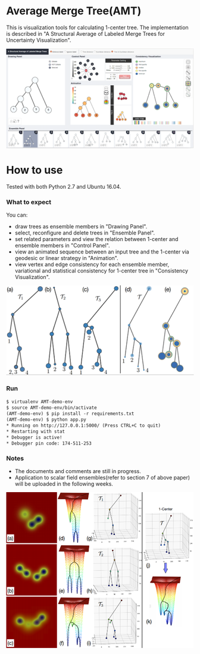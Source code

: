 # Average Merge Tree(AMT)

This is visualization tools for calculating 1-center tree. The implementation is described in "A Structural Average of Labeled Merge Trees for Uncertainty Visualization".

<center><img src="Interface.png" width="512"></center>

# How to use

Tested with both Python 2.7 and Ubuntu 16.04.

### What to expect

You can:
- draw trees as ensemble members in "Drawing Panel".
- select, reconfigure and delete trees in "Ensemble Panel".
- set related parameters and view the relation between 1-center and ensemble members in "Control Panel".
- view an animated sequence between an input tree and the 1-center via geodesic or linear strategy in "Animation".
- view vertex and edge consistency for each ensemble member, variational and statistical consistency for 1-center tree in "Consistency Visualization".
<center><img src="2.png" width="512"></center>

### Run
    $ virtualenv AMT-demo-env
    $ source AMT-demo-env/bin/activate
    (AMT-demo-env) $ pip install -r requirements.txt
    (AMT-demo-env) $ python app.py
    * Running on http://127.0.0.1:5000/ (Press CTRL+C to quit)
    * Restarting with stat
    * Debugger is active!
    * Debugger pin code: 174-511-253


### Notes

- The documents and comments are still in progress.
- Application to scalar field ensembles(refer to section 7 of above paper) will be uploaded in the following weeks.
<center><img src="3.png" width="512"></center>
